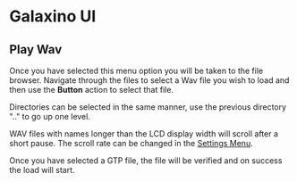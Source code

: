 # Galaxino UI

## Play Wav

Once you have selected this menu option you will be taken to the file browser. Navigate through the files to select a Wav file you wish to load and then use the **Button** action to select that file.

Directories can be selected in the same manner, use the previous directory ".." to go up one level.

WAV files with names longer than the LCD display width will scroll after a short pause. The scroll rate can be changed in the [Settings Menu](/docs/ui/SettingsMenu.md).

Once you have selected a GTP file, the file will be verified and on success the load will start.